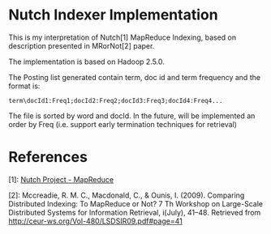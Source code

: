 # Nutch Indexer Implementation

This is my interpretation of Nutch[1] MapReduce Indexing, based on description presented in MRorNot[2] paper.

The implementation is based on Hadoop 2.5.0.

The Posting list generated contain term, doc id and term frequency and the format is:

```
term\docId1:Freq1;docId2:Freq2;docId3:Freq3;docId4:Freq4...
```

The file is sorted by word and docId. In the future, will be implemented an order by Freq (i.e. support early termination techniques for retrieval)

# References 

[1]: [Nutch Project - MapReduce](http://wiki.apache.org/nutch/MapReduce)

[2]: Mccreadie, R. M. C., Macdonald, C., & Ounis, I. (2009). Comparing Distributed Indexing: To MapReduce or Not? 7 Th Workshop on Large-Scale Distributed Systems for Information Retrieval, i(July), 41–48. Retrieved from <http://ceur-ws.org/Vol-480/LSDSIR09.pdf#page=41>
